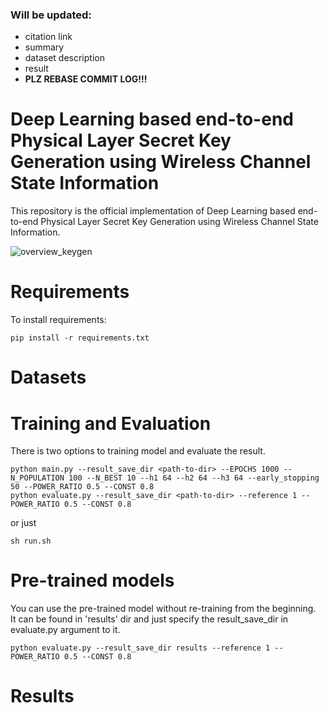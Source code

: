 ### Will be updated:
* citation link
* summary
* dataset description
* result  
* __PLZ REBASE COMMIT LOG!!!__

Deep Learning based end-to-end Physical Layer Secret Key Generation using Wireless Channel State Information
=======================================
This repository is the official implementation of Deep Learning based end-to-end Physical Layer Secret Key Generation using Wireless Channel State Information.  

![overview_keygen](https://user-images.githubusercontent.com/48520885/101493782-d920e500-39a9-11eb-8d62-2330d9dbbf87.png)

Requirements
=======================================
To install requirements:
```setup
pip install -r requirements.txt
```

Datasets
==================

Training and Evaluation
==================
There is two options to training model and evaluate the result.
```train and eval
python main.py --result_save_dir <path-to-dir> --EPOCHS 1000 --N_POPULATION 100 --N_BEST 10 --h1 64 --h2 64 --h3 64 --early_stopping 50 --POWER_RATIO 0.5 --CONST 0.8
python evaluate.py --result_save_dir <path-to-dir> --reference 1 --POWER_RATIO 0.5 --CONST 0.8
```

or just
```train
sh run.sh
```
Pre-trained models
==================
You can use the pre-trained model without re-training from the beginning.  
It can be found in 'results' dir and just specify the result_save_dir in evaluate.py argument to it.
```eval with pre-trained model
python evaluate.py --result_save_dir results --reference 1 --POWER_RATIO 0.5 --CONST 0.8
```

Results
==================
